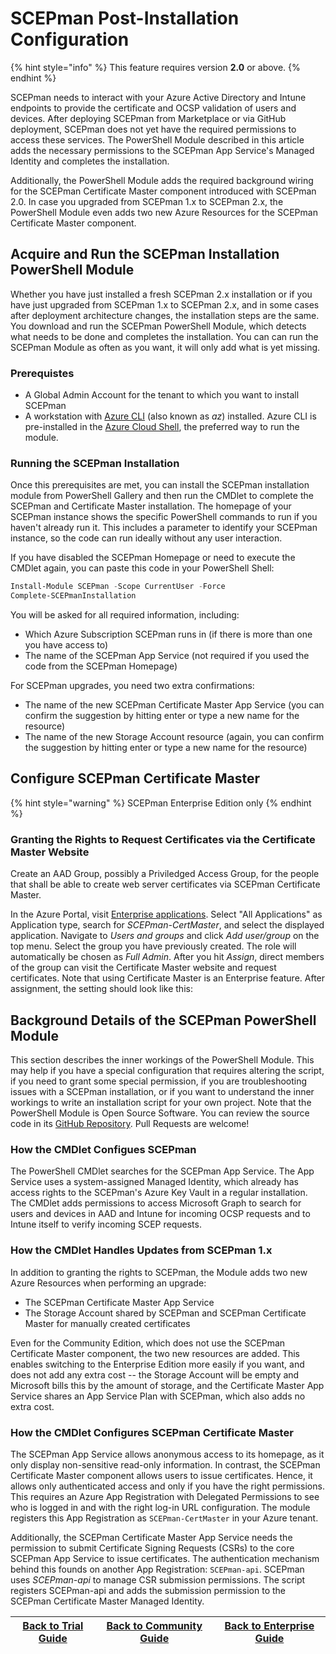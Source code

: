 # SCEPman Post-Installation Configuration

{% hint style="info" %}
This feature requires version **2.0** or above.
{% endhint %}

SCEPman needs to interact with your Azure Active Directory and Intune endpoints to provide the certificate and OCSP validation of users and devices. After deploying SCEPman from Marketplace or via GitHub deployment, SCEPman does not yet have the required permissions to access these services. The PowerShell Module described in this article adds the necessary permissions to the SCEPman App Service's Managed Identity and completes the installation.

Additionally, the PowerShell Module adds the required background wiring for the SCEPman Certificate Master component introduced with SCEPman 2.0. In case you upgraded from SCEPman 1.x to SCEPman 2.x, the PowerShell Module even adds two new Azure Resources for the SCEPman Certificate Master component.

## Acquire and Run the SCEPman Installation PowerShell Module

Whether you have just installed a fresh SCEPman 2.x installation or if you have just upgraded from SCEPman 1.x to SCEPman 2.x, and in some cases after deployment architecture changes, the installation steps are the same. You download and run the SCEPman PowerShell Module, which detects what needs to be done and completes the installation. You can can run the SCEPman Module as often as you want, it will only add what is yet missing.

### Prerequistes
- A Global Admin Account for the tenant to which you want to install SCEPman
- A workstation with [Azure CLI](https://docs.microsoft.com/en-us/cli/azure/install-azure-cli) (also known as *az*) installed. Azure CLI is pre-installed in the [Azure Cloud Shell](https://docs.microsoft.com/en-us/azure/cloud-shell/overview), the preferred way to run the module.

### Running the SCEPman Installation

Once this prerequisites are met, you can install the SCEPman installation module from PowerShell Gallery and then run the CMDlet to complete the SCEPman and Certificate Master installation. The homepage of your SCEPman instance shows the specific PowerShell commands to run if you haven't already run it. This includes a parameter to identify your SCEPman instance, so the code can run ideally without any user interaction.

If you have disabled the SCEPman Homepage or need to execute the CMDlet again, you can paste this code in your PowerShell Shell:

```PowerShell
Install-Module SCEPman -Scope CurrentUser -Force
Complete-SCEPmanInstallation
```

You will be asked for all required information, including:
- Which Azure Subscription SCEPman runs in (if there is more than one you have access to)
- The name of the SCEPman App Service (not required if you used the code from the SCEPman Homepage)

For SCEPman upgrades, you need two extra confirmations:
- The name of the new SCEPman Certificate Master App Service (you can confirm the suggestion by hitting enter or type a new name for the resource)
- The name of the new Storage Account resource (again, you can confirm the suggestion by hitting enter or type a new name for the resource)

## Configure SCEPman Certificate Master

{% hint style="warning" %}
SCEPman Enterprise Edition only
{% endhint %}

### Granting the Rights to Request Certificates via the Certificate Master Website

Create an AAD Group, possibly a Priviledged Access Group, for the people that shall be able to create web server certificates via SCEPman Certificate Master.

In the Azure Portal, visit [Enterprise applications](https://portal.azure.com/#blade/Microsoft_AAD_IAM/StartboardApplicationsMenuBlade/AllApps/menuId/). Select "All Applications" as Application type, search for *SCEPman-CertMaster*, and select the displayed application. Navigate to *Users and groups* and click *Add user/group* on the top menu. Select the group you have previously created. The role will automatically be chosen as *Full Admin*. After you hit *Assign*, direct members of the group can visit the Certificate Master website and request certificates. Note that using Certificate Master is an Enterprise feature. After assignment, the setting should look like this:

## Background Details of the SCEPman PowerShell Module

This section describes the inner workings of the PowerShell Module. This may help if you have a special configuration that requires altering the script, if you need to grant some special permission, if you are troubleshooting issues with a SCEPman installation, or if you want to understand the inner workings to write an installation script for your own project. Note that the PowerShell Module is Open Source Software. You can review the source code in its [GitHub Repository](https://github.com/scepman/install/tree/master/setup). Pull Requests are welcome!

### How the CMDlet Configues SCEPman

The PowerShell CMDlet searches for the SCEPman App Service. The App Service uses a system-assigned Managed Identity, which already has access rights to the SCEPman's Azure Key Vault in a regular installation. The CMDlet adds permissions to access Microsoft Graph to search for users and devices in AAD and Intune for incoming OCSP requests and to Intune itself to verify incoming SCEP requests.

### How the CMDlet Handles Updates from SCEPman 1.x

In addition to granting the rights to SCEPman, the Module adds two new Azure Resources when performing an upgrade:
- The SCEPman Certificate Master App Service
- The Storage Account shared by SCEPman and SCEPman Certificate Master for manually created certificates

Even for the Community Edition, which does not use the SCEPman Certificate Master component, the two new resources are added. This enables switching to the Enterprise Edition more easily if you want, and does not add any extra cost -- the Storage Account will be empty and Microsoft bills this by the amount of storage, and the Certificate Master App Service shares an App Service Plan with SCEPman, which also adds no extra cost.

### How the CMDlet Configures SCEPman Certificate Master

The SCEPman App Service allows anonymous access to its homepage, as it only display non-sensitive read-only information. In contrast, the SCEPman Certificate Master component allows users to issue certificates. Hence, it allows only authenticated access and only if you have the right permissions. This requires an Azure App Registration with Delegated Permissions to see who is logged in and with the right log-in URL configuration. The module registers this App Registration as `SCEPman-CertMaster` in your Azure tenant.

Additionally, the SCEPman Certificate Master App Service needs the permission to submit Certificate Signing Requests (CSRs) to the core SCEPman App Service to issue certificates. The authentication mechanism behind this founds on another App Registration: `SCEPman-api`. SCEPman uses *SCEPman-api* to manage CSR submission permissions. The script registers SCEPman-api and adds the submission permission to the SCEPman Certificate Master Managed Identity.


| [Back to Trial Guide](../scepman-deployment/trial-guide.md#step-1-azure-app-registration) | [Back to Community Guide](../scepman-deployment/community-guide.md#step-1-azure-app-registration) | [Back to Enterprise Guide](../scepman-deployment/enterprise-guide.md#step-1-azure-app-registration) |
| ----------------------------------------------------------------------------------------- | ------------------------------------------------------------------------------------------------- | --------------------------------------------------------------------------------------------------- |
